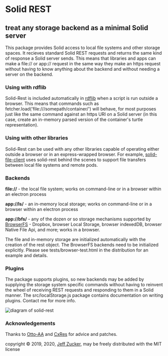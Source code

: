 # Solid REST

## treat any storage backend as a minimal Solid server

<!--
[![NPM](https://nodei.co/npm/solid-rest.png)](https://nodei.co/npm/solid-rest/)
-->

This package provides Solid access to local file systems and other storage spaces. It recieves standard Solid REST requests and returns the same kind of response a Solid server sends.  This means that libraries and apps can make a file:// or app:// request in the same way they make an https request without having to know anything about the backend and without needing a server on the backend.

### Using with rdflib

Solid-Rest is included automatically in [rdflib]() when a script is run outside a browser.  This means that commands such as fetcher.load('file:///somepath/container/') will behave, for most purposes just like the same command against an https URI on a Solid server (in this case, create an in-memory parsed version of the container's turtle representation).  

### Using with other libraries

Solid-Rest can be used with any other libraries capable of operating either outside a browser or in an express-wrapped browser.  For example, [solid-file-client]() uses solid-rest behind the scenes to support file transfers between local file systems and remote pods.


### Backends

**file://** - the local file system; works on command-line or in a browser within an electron process

**app://ls/** - an in-memory local storage; works on command-line or in a browser within an electron process

**app://bfs/** - any of the dozen or so storage mechanisms supported by [BrowserFS](https://github.com/jvilk/BrowserFS) - Dropbox, browser Local Storage, browser indexedDB, browser Native File Api, and more; works in a browser.

The file and in-memory storage are initialized automatically with the creation of the rest object.  The BrowserFS backends need to be initialized explicitly.  Please see tests/browser-test.html in the distribution for an example and details.

### Plugins

The package supports plugins, so new backends may be added by supplying the storage system specific commands without having to reinvent the wheel of receiving REST requests and responding to them in a Solid manner.  The src/localStorage.js package contains documentation on writing plugins.  Contact me for more info.

<img src="https://github.com/jeff-zucker/solid-rest/blob/master/solid-rest.png" alt="diagram of solid-rest">

### Acknowledgements

Thanks to [Otto-AA](https://github.com/Otto-AA) and [CxRes](https://github.com/CxRes) for advice and patches.

copyright &copy; 2019, 2020, [Jeff Zucker](https://github.com/jeff-zucker), may be freely distributed with the MIT license
